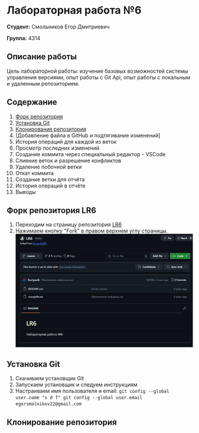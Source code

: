 # Лабораторная работа №6

**Студент:** Смольников Егор Дмитриевич

**Группа:** 4314

## Описание работы

Цель лабораторной работы: изучение базовых возможностей системы
управления версиями, опыт работы с Git Api, опыт работы с локальным и
удаленным репозиторием. 
## Содержание
1. [Форк репозитория](README.md#Форк-репозитория-LR6)
2. [Установка Git](README.md#Установка-Git)
3. [Клонирования репозитория](README.md#клонирования-репозитория)
4. [Добавление файла в GitHub и подтягивание изменений]
5. История операций для каждой из веток
6. Просмотр последних изменений
7. Создание коммита через специальный редактор - VSCode
8. Слияние веток и разрешение конфликтов
9. Удаление побочной ветки
10. Откат коммита
11. Создание ветки для отчёта
12. История операций в отчёте
13. Выводы
## Форк репозитория LR6
1. Переходим на страницу репозитория [LR6](https://github.com/Kurtyanik/LR6/)
2. Нажимаем кнопку "Fork" в правом верхнем углу страницы.
![Fork](1.png)
## Установка Git
1. Скачиваем установщик Git
2. Запускаем установщик и следуем инструкциям
3. Настраиваем имя пользователя и email:
`git config --global user.name "s d f"
git config --global user.email egorsmolnikov22@gmail.com`
## Клонирование репозитория
